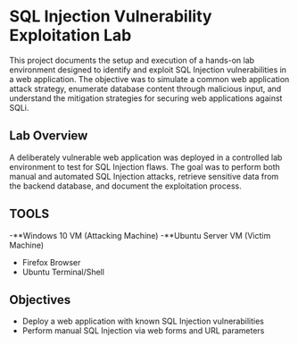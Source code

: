 # SQL Injection Vulnerability Exploitation Lab 
This project documents the setup and execution of a hands-on lab environment designed to identify and exploit SQL Injection vulnerabilities in a web application. The objective was to simulate a common web application attack strategy, enumerate database content through malicious input, and understand the mitigation strategies for securing web applications against SQLi.
##  Lab Overview 
A deliberately vulnerable web application was deployed in a controlled lab environment to test for SQL Injection flaws. The goal was to perform both manual and automated SQL Injection attacks, retrieve sensitive data from the backend database, and document the exploitation process.

## TOOLS

-**Windows 10 VM (Attacking Machine)
-**Ubuntu Server VM (Victim Machine)
- Firefox Browser
- Ubuntu Terminal/Shell
 ## Objectives 
- Deploy a web application with known SQL Injection vulnerabilities 
- Perform manual SQL Injection via web forms and URL parameters
